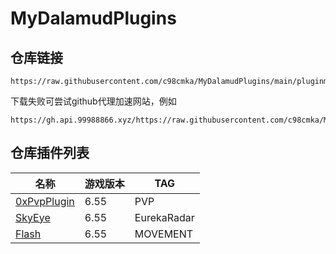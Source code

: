 # MyDalamudPlugins

## 仓库链接

```
https://raw.githubusercontent.com/c98cmka/MyDalamudPlugins/main/pluginmaster.json
```

 下载失败可尝试github代理加速网站，例如
```
https://gh.api.99988866.xyz/https://raw.githubusercontent.com/c98cmka/MyDalamudPlugins/main/pluginmaster.json
```

## 仓库插件列表

| 名称 | 游戏版本 | TAG |
|----------|----------|----------|
| [0xPvpPlugin](https://github.com/c98cmka/0xPvpPlugin) | 6.55 | PVP |
| [SkyEye](https://github.com/c98cmka/SkyEye) | 6.55 | EurekaRadar |
| [Flash](https://github.com/c98cmka/Flash) | 6.55 | MOVEMENT |


